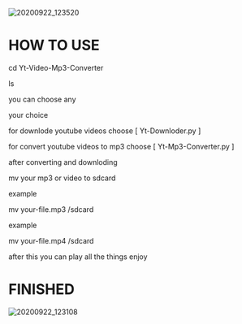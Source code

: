 ![20200922_123520](https://user-images.githubusercontent.com/68962528/95866559-aed5f100-0d85-11eb-89b8-5a3e6d245c97.jpg)


# HOW TO USE

cd Yt-Video-Mp3-Converter

ls

you can choose any


 your choice 


for downlode youtube videos choose [ Yt-Downloder.py ]


for convert youtube videos to mp3 choose [ Yt-Mp3-Converter.py ]


after converting and downloding 

mv your mp3 or video  to sdcard


example


mv your-file.mp3 /sdcard


example


mv your-file.mp4 /sdcard


after this you can play all the things enjoy 


# FINISHED 

![20200922_123108](https://user-images.githubusercontent.com/68962528/95866657-cf05b000-0d85-11eb-9379-1772efaf24c1.jpg)
